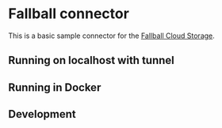 # Fallball connector

This is a basic sample connector for the [Fallball Cloud Storage](https://github.com/ingrammicro/fallball-service).

## Running on localhost with tunnel

## Running in Docker

## Development